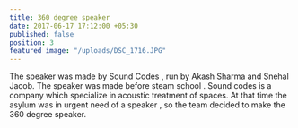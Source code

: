 ```yaml
---
title: 360 degree speaker
date: 2017-06-17 17:12:00 +05:30
published: false
position: 3
featured image: "/uploads/DSC_1716.JPG"
---
```


The speaker was made by Sound Codes , run by Akash Sharma and Snehal Jacob. The speaker was made before steam school . Sound codes is a company which specialize in acoustic treatment of spaces. At that time the asylum was in urgent need of a speaker , so the team decided to make the 360 degree speaker.